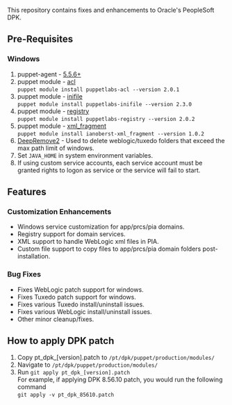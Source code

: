 This repository contains fixes and enhancements to Oracle's PeopleSoft DPK.

## Pre-Requisites

### Windows
1. puppet-agent - [5.5.6+](http://downloads.puppetlabs.com/windows/puppet/)  
2. puppet module - [acl](https://forge.puppet.com/puppetlabs/acl)  
 `puppet module install puppetlabs-acl --version 2.0.1`
3. puppet module - [inifile](https://forge.puppet.com/puppetlabs/inifile)  
`puppet module install puppetlabs-inifile --version 2.3.0`
4. puppet module - [registry](https://forge.puppet.com/puppetlabs/registry)  
`puppet module install puppetlabs-registry --version 2.0.2`
5. puppet module - [xml_fragment](https://forge.puppet.com/ianoberst/xml_fragment)  
`puppet module install ianoberst-xml_fragment --version 1.0.2`
6. [DeepRemove2](https://github.com/juanpablojofre/deepremove) - Used to delete weblogic/tuxedo folders that exceed the max path limit of windows.
7. Set `JAVA_HOME` in system environment variables.
8. If using custom service accounts, each service account must be granted rights to logon as service or the service will fail to start.

## Features  

### Customization Enhancements
* Windows service customization for app/prcs/pia domains.
* Registry support for domain services.
* XML support to handle WebLogic xml files in PIA.
* Custom file support to copy files to app/prcs/pia domain folders post-installation.

### Bug Fixes
* Fixes WebLogic patch support for windows.
* Fixes Tuxedo patch support for windows.
* Fixes various Tuxedo install/uninstall issues.
* Fixes various WebLogic install/uninstall issues.
* Other minor cleanup/fixes.


## How to apply DPK patch
1. Copy pt_dpk_[version].patch to `/pt/dpk/puppet/production/modules/`
2. Navigate to `/pt/dpk/puppet/production/modules/`
3. Run `git apply pt_dpk_[version].patch`  
For example, if applying DPK 8.56.10 patch, you would run the following command  
`git apply -v pt_dpk_85610.patch`